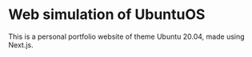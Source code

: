 # Web simulation of UbuntuOS

This is a personal portfolio website of theme Ubuntu 20.04, made using Next.js.


